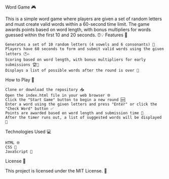 Word Game 🎮

This is a simple word game where players are given a set of random letters and must create valid words within a 60-second time limit. The game awards points based on word length, with bonus multipliers for words guessed within the first 10 and 20 seconds. ⏰💡
Features 🌟

    Generates a set of 10 random letters (4 vowels and 6 consonants) 🔢
    Players have 60 seconds to form and submit valid words using the given letters 🕐✍️
    Scoring based on word length, with bonus multipliers for early submissions 🏆👏
    Displays a list of possible words after the round is over 📜

How to Play 🎲

    Clone or download the repository 📥
    Open the index.html file in your web browser 🌐
    Click the "Start Game" button to begin a new round 🆕
    Enter a word using the given letters and press "Enter" or click the "Check Word" button ✅
    Points are awarded based on word length and submission time 💯
    After the timer runs out, a list of suggested words will be displayed 📝

Technologies Used 💻

    HTML 🌐
    CSS 🎨
    JavaScript 🚀

License 📝

This project is licensed under the MIT License. 📜

